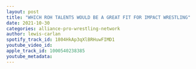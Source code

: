```yaml
---
layout: post
title: "WHICH ROH TALENTS WOULD BE A GREAT FIT FOR IMPACT WRESTLING"
date: 2021-10-30
categories: alliance-pro-wrestling-network
author: lewis-carlan
spotify_track_id: 1804HkAp3qXlBRHuwFIMD1
youtube_video_id: 
apple_track_id: 1000540238385
youtube_metadata: 
---
```

